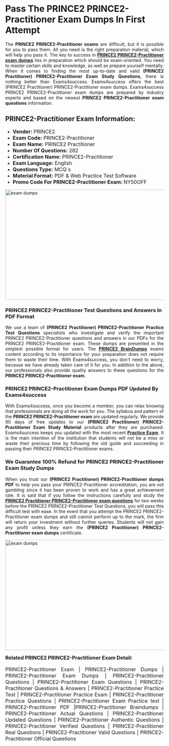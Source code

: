 <h1><strong><strong>Pass The PRINCE2 PRINCE2-Practitioner Exam Dumps In First Attempt</strong></strong></h1> <p style="text-align:justify">The <strong>PRINCE2 PRINCE2-Practitioner exams</strong> are difficult, but it is possible for you to pass them. All you need is the right preparation material, which will help you pass it. The key to success in <a href="https://www.exams4success.com/prince2/prince2-practitioner-pdf-exam-dumps"><strong>PRINCE2 PRINCE2-Practitioner exam dumps</strong></a> lies in preparation which should be exam-oriented. You need to master certain skills and knowledge, as well as prepare yourself mentally. When it comes to finding the most up-to-date and valid <strong>(PRINCE2 Practitioner) PRINCE2-Practitioner Exam Study Questions</strong>, there is nothing better than Exams4success. Exams4success offers the best (PRINCE2 Practitioner) PRINCE2-Practitioner exam dumps. Exams4success PRINCE2 PRINCE2-Practitioner exam dumps are prepared by industry experts and based on the newest <strong>PRINCE2 PRINCE2-Practitioner exam questions</strong> information.</p> <h2><strong><strong>PRINCE2-Practitioner Exam Information:</strong></strong></h2> <ul> <li><span style="font-size:16px"><strong>Vender:</strong> PRINCE2</span></li> <li><span style="font-size:16px"><strong>Exam Code:</strong> PRINCE2-Practitioner</span></li> <li><span style="font-size:16px"><strong>Exam Name:</strong> PRINCE2 Practitioner</span></li> <li><span style="font-size:16px"><strong>Number Of Questions:</strong> 282</span></li> <li><span style="font-size:16px"><strong>Certification Name:</strong> PRINCE2-Practitioner</span></li> <li><span style="font-size:16px"><strong>Exam Language:</strong> English</span></li> <li><span style="font-size:16px"><strong>Questions Type:</strong> MCQ`s</span></li> <li><span style="font-size:16px"><strong>Material Format:</strong> PDF & Web Practice Test Software</span></li> <li><span style="font-size:16px"><strong>Promo Code For PRINCE2-Practitioner Exam: </strong>NY50OFF</span></li> </ul> <p><a href="https://www.exams4success.com/prince2/prince2-practitioner-pdf-exam-dumps" rel="no-follow"><img alt="exam dumps" src="https://www.certcollections.com/uploads/content/infrist1.png" style="height:350px; width:750px" /></a></p> <h3><strong>PRINCE2 PRINCE2-Practitioner Test Questions and Answers In PDF Format</strong></h3> <p style="text-align:justify">We use a team of <strong>(PRINCE2 Practitioner) PRINCE2-Practitioner Practice Test Questions</strong> specialists who investigate and verify the important PRINCE2 PRINCE2-Practitioner questions and answers in our PDFs for the PRINCE2 PRINCE2-Practitioner exam. These dumps are presented in the simplest possible format for users. The <a href="https://www.exams4success.com/prince2-exam-dumps"><strong>PRINCE2 BrainDumps</strong></a> exams content according to its importance for your preparation does not require them to waste their time. With Exams4success, you don't need to worry, because we have already taken care of it for you. In addition to the above, our professionals also provide quality answers to these questions for the<strong> PRINCE2 PRINCE2-Practitioner exam</strong>.</p> <h3><strong> PRINCE2 PRINCE2-Practitioner Exam Dumps PDF Updated By Exams4success</strong></h3> <p style="text-align:justify">With Exams4success, once you become a member, you can relax knowing that professionals are doing all the work for you. The syllabus and pattern of the <strong>PRINCE2 PRINCE2-Practitioner exam </strong>are updated regularly. We provide 90 days of free updates to our <strong>(PRINCE2 Practitioner) PRINCE2-Practitioner Exam Study Material</strong> products after they are purchased. Exams4success keeps you updated with the most recent <a href="https://www.exams4success.com/"><strong>Practice Exam</strong></a>. It is the main intention of the institution that students will not be a miss or waste their precious time by following the old guide and succeeding in passing their PRINCE2 PRINCE2-Practitioner exams.</p> <h3 style="text-align:justify"><strong>We Guarantee 100% Refund for PRINCE2 PRINCE2-Practitioner Exam Study Dumps</strong></h3> <p style="text-align:justify">When you trust our <strong>(PRINCE2 Practitioner) PRINCE2-Practitioner dumps PDF</strong> to help you pass your PRINCE2-Practitioner accreditation, you are not gambling since it has been proven to work and has a great achievement rate. It is said that if you follow the instructions carefully and study the <a href="https://www.exams4success.com/prince2/prince2-practitioner-pdf-exam-dumps"><strong>PRINCE2 Practitioner PRINCE2-Practitioner exam questions</strong></a> for two weeks before the PRINCE2 PRINCE2-Practitioner Test Questions, you will pass this difficult test with ease. In the event that you attempt the PRINCE2 PRINCE2-Practitioner exam dumps and still cannot perform up to the mark, the firm will return your investment without further queries. Students will not gain any profit unless they earn the <strong>(PRINCE2 Practitioner) PRINCE2-Practitioner exam dumps</strong> certificate.</p> <p style="text-align:justify"><a href="https://www.exams4success.com/prince2/prince2-practitioner-pdf-exam-dumps" rel="no-follow"><img alt="exam dumps" src="https://www.certcollections.com/uploads/content/free_demo1.png" style="height:350px; width:750px" /></a></p> <p style="text-align:justify"><span style="font-size:16px"><strong>Related PRINCE2 PRINCE2-Practitioner Exam Detail:</strong></span><br /> <br /> <span style="font-size:16px">PRINCE2-Practitioner Exam | PRINCE2-Practitioner Dumps | PRINCE2-Practitioner Exam Dumps | PRINCE2-Practitioner Questions | PRINCE2-Practitioner Exam Questions | PRINCE2-Practitioner Questions & Answers | PRINCE2-Practitioner Practice Test | PRINCE2-Practitioner Practice Exam | PRINCE2-Practitioner Practice Questions | PRINCE2-Practitioner Exam Practice test | PRINCE2-Practitioner PDF |PRINCE2-Practitioner Braindumps | PRINCE2-Practitioner Actual Questions | PRINCE2-Practitioner Updated Questions | PRINCE2-Practitioner Authentic Questions | PRINCE2-Practitioner Verified Questions | PRINCE2-Practitioner Real Questions | PRINCE2-Practitioner Valid Questions | PRINCE2-Practitioner Official Questions</span></p>
